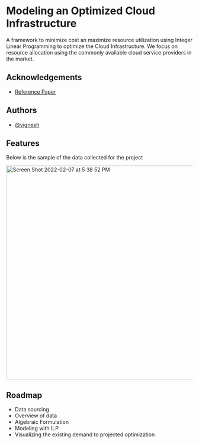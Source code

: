 
# Modeling an Optimized Cloud Infrastructure

A framework to minimize cost an maximize resource utilization using Integer Linear Programming
to optimize the Cloud Infrastructure. We focus on resource allocation using the commonly available 
cloud service providers in the market.



## Acknowledgements

 - [Reference Paper](https://www.researchgate.net/publication/251369540_Teuteberg_F_Decision-making_in_cloud_computing_environments_A_cost_and_risk_based_approach_Information_System_Frontiers_14_871-893)


## Authors

- [@vignesh](https://github.com/maroovi)


## Features

Below is the sample of the data collected for the project



<img width="577" alt="Screen Shot 2022-02-07 at 5 38 52 PM" src="https://user-images.githubusercontent.com/60556766/152884348-f37624ad-bc40-48e0-afe1-9ed04d67fc04.png">




## Roadmap

- Data sourcing
- Overview of data
-  Algebraic Formulation
- Modeling with ILP
- Visualizing the existing demand to projected optimization
